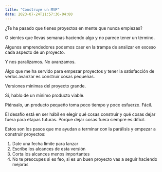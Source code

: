 ```yaml
---
title: "Construye un MVP"
date: 2023-07-24T11:57:36-04:00
---
```

¿Te ha pasado que tienes proyectos en mente que nunca empiezas?

O sientes que llevas semanas haciendo algo y no parece tener un término.

Algunos emprendedores podemos caer en la trampa de analizar en exceso cada aspecto de un proyecto.

Y nos paralizamos. No avanzamos.

Algo que me ha servido para empezar proyectos y tener la satisfacción de verlos avanzar es construir cosas pequeñas.

Versiones mínimas del proyecto grande.

Sí, hablo de un mínimo producto viable.

Piénsalo, un producto pequeño toma poco tiempo y poco esfuerzo. Fácil.

El desafío está en ser hábil en elegir qué cosas construir y qué cosas dejar fuera para etapas futuras. Porque dejar cosas fuera siempre es difícil.

Estos son los pasos que me ayudan a terminar con la parálisis y empezar a construir proyectos:

1. Date una fecha límite para lanzar
2. Escribe los alcances de esta versión
3. Corta los alcances menos importantes
4. No te preocupes si es feo, si es un buen proyecto vas a seguir haciendo mejoras